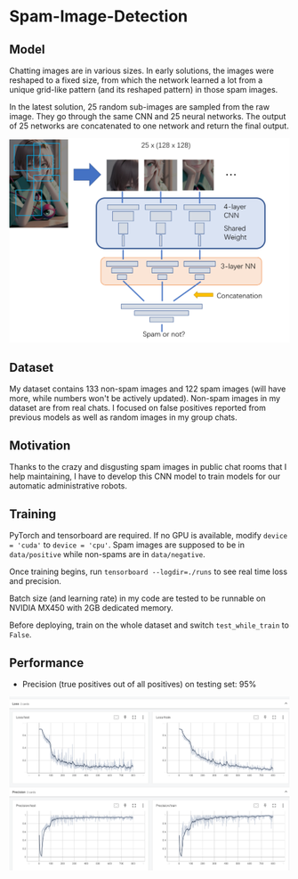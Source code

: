 # Spam-Image-Detection

## Model

Chatting images are in various sizes. In early solutions, the images were reshaped to a fixed size, from which the network learned a lot from a unique grid-like pattern (and its reshaped pattern) in those spam images.

In the latest solution, 25 random sub-images are sampled from the raw image. They go through the same CNN and 25 neural networks. The output of 25 networks are concatenated to one network and return the final output.

![](docs/images/net.png)

## Dataset

My dataset contains 133 non-spam images and 122 spam images (will have more, while numbers won't be actively updated). Non-spam images in my dataset are from real chats. I focused on false positives reported from previous models as well as random images in my group chats.

## Motivation

Thanks to the crazy and disgusting spam images in public chat rooms that I help maintaining, I have to develop this CNN model to train models for our automatic administrative robots.

## Training

PyTorch and tensorboard are required. If no GPU is available, modify `device = 'cuda'` to `device = 'cpu'`. Spam images are supposed to be in `data/positive` while non-spams are in `data/negative`. 

Once training begins, run `tensorboard --logdir=./runs` to see real time loss and precision.

Batch size (and learning rate) in my code are tested to be runnable on NVIDIA MX450 with 2GB dedicated memory.

Before deploying, train on the whole dataset and switch `test_while_train` to `False`.

## Performance

- Precision (true positives out of all positives) on testing set: 95%

![img.png](docs/images/train.png)
